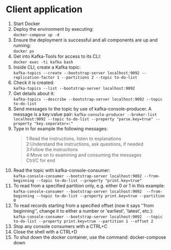 # Client application

1. Start Docker
2. Deploy the environment by executing:  
`docker-compose up -d`
3. Ensure the deployment is successful and all components are up and running:  
`docker ps`
4. Get into Kafka-Tools for access to its CLI:  
`docker exec -ti kafka bash`
5. Inside CLI, create a Kafka topic:  
`kafka-topics --create --bootstrap-server localhost:9092 --replication-factor 1 --partitions 2 --topic to-do-list`
6. Check it is created:  
`kafka-topics --list --bootstrap-server localhost:9092`
7. Get details about it:  
`kafka-topics --describe --bootstrap-server localhost:9092 --topic to-do-list`
8. Send messages to the topic by use of kafka-console-producer. A message is a key:value pair:
   `kafka-console-producer --broker-list localhost:9092 --topic to-do-list --property "parse.key=true" --property "key.separator=:"`
9. Type in for example the following messages:
   >1:Read the instructions, listen to explanations  
   >2:Understand the instructions, ask questions, if needed  
   >3:Follow the instructions  
   >4:Move on to examining and consuming the messages  
   > Ctrl/C for end  
10. Read the topic with kafka-console-consumer:  
`kafka-console-consumer --bootstrap-server localhost:9092 --from-beginning --topic to-do-list --property "print.key=true"`
11. To read from a specified partition only, e.g. either 0 or 1 in this example:  
`kafka-console-consumer --bootstrap-server localhost:9092  --from-beginning --topic to-do-list --property print.key=true --partition 0`
12. To read records starting from a specified offset (now it says ''from beginning'', change it to either a number or 'earliest', 'latest', etc.):  
`kafka-console-consumer --bootstrap-server localhost:9092  --topic to-do-list --property print.key=true --partition 1 --offset 2`
13. Stop any console consumers with a CTRL+C
14. Close the shell with a CTRL+D
15. To shut down the docker container, use the command: docker-compose down



